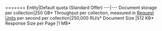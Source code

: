 =======
Entity|Default quota (Standard Offer)
---|---
Document storage per collection|250 GB*
Throughput per collection, measured in [Request Units](../articles/documentdb/documentdb-request-units.md) per second per collection|250,000 RU/s*
Document Size |512 KB*
Response Size per Page |1 MB*
